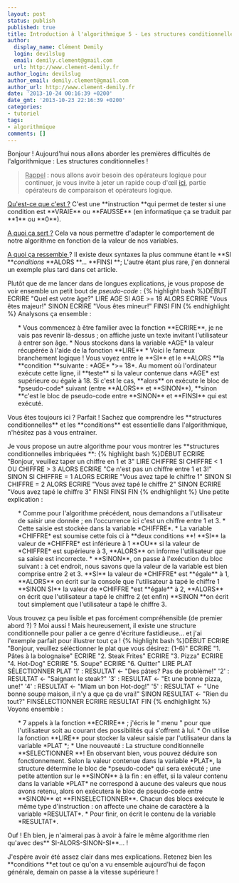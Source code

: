 ```yaml
---
layout: post
status: publish
published: true
title: Introduction à l'algorithmique 5 - Les structures conditionnelles
author:
  display_name: Clément Demily
  login: devilslug
  email: demily.clement@gmail.com
  url: http://www.clement-demily.fr
author_login: devilslug
author_email: demily.clement@gmail.com
author_url: http://www.clement-demily.fr
date: '2013-10-24 00:16:39 +0200'
date_gmt: '2013-10-23 22:16:39 +0200'
categories:
- tutoriel
tags:
- algorithmique
comments: []
---
```


Bonjour ! Aujourd'hui nous allons aborder les premières difficultés de l'algorithmique : Les structures conditionnelles !
<blockquote>
<span style="text-decoration: underline;">Rappel</span> : nous allons avoir besoin des opérateurs logique pour continuer, je vous invite à jeter un rapide coup d'&oelig;il <a title="Introduction à l'algorithmique 2 - Quelques notions-clé" href="{{ site.base_url }}/2013/10/21/introduction-a-lalgorithmique-2/">ici</a>, partie opérateurs de comparaison et opérateurs logique.</blockquote>
<span style="text-decoration: underline;">Qu'est-ce que c'est ?</span> C'est une **instruction **qui permet de tester si une condition est **VRAIE** ou **FAUSSE** (en informatique ça se traduit par **1** ou **0**).

<span style="text-decoration: underline;">A quoi ça sert ?</span> Cela va nous permettre d'adapter le comportement de notre algorithme en fonction de la valeur de nos variables.

<span style="text-decoration: underline;">A quoi ça ressemble </span>? Il existe deux syntaxes la plus commune étant le **SI ***conditions* **ALORS **&hellip; **FINSI **; L'autre étant plus rare, j'en donnerai un exemple plus tard dans cet article.

Plutôt que de me lancer dans de longues explications, je vous propose de voir ensemble un petit bout de *pseudo-code* :
{% highlight bash %}DÉBUT
    ECRIRE "Quel est votre âge?"
    LIRE AGE
    SI AGE >= 18 ALORS
        ECRIRE "Vous êtes majeur!"
    SINON
        ECRIRE "Vous êtes mineur!"
    FINSI
FIN
{% endhighlight %}
Analysons ça ensemble :
<ol>
 * Vous commencez à être familier avec la fonction **ECRIRE**, je ne vais pas revenir là-dessus ; on affiche juste un texte invitant l'utilisateur à entrer son âge.
 * Nous stockons dans la variable *AGE* la valeur récupérée à l'aide de la fonction **LIRE**
 * Voici le fameux branchement logique ! Vous voyez entre le **SI** et le **ALORS **la **condition **suivante : *AGE* *>= 18*. Au moment où l'ordinateur exécute cette ligne, il **teste** si la valeur contenue dans *AGE* est supérieure ou égale à 18. Si c'est le cas, **alors** on exécute le bloc de *pseudo-code* suivant (entre **ALORS** et **SINON**), **sinon **c'est le bloc de pseudo-code entre **SINON** et **FINSI** qui est exécuté.
</ol>
Vous êtes toujours ici ? Parfait ! Sachez que comprendre les **structures conditionnelles** et les **conditions** est essentielle dans l'algorithmique, n'hésitez pas à vous entrainer.

Je vous propose un autre algorithme pour vous montrer les **structures conditionnelles imbriquées **:
{% highlight bash %}DÉBUT
    ECRIRE "Bonjour, veuillez taper un chiffre en 1 et 3"
    LIRE CHIFFRE
    SI CHIFFRE < 1 OU CHIFFRE > 3 ALORS
        ECRIRE "Ce n'est pas un chiffre entre 1 et 3!"
    SINON
        SI CHIFFRE = 1 ALORS
            ECRIRE "Vous avez tapé le chiffre 1"
        SINON SI CHIFFRE = 2 ALORS
            ECRIRE "Vous avez tapé le chiffre 2"
        SINON
            ECRIRE "Vous avez tapé le chiffre 3"
        FINSI
    FINSI
FIN
{% endhighlight %}
Une petite explication :
<ol>
 * Comme pour l'algorithme précédent, nous demandons a l'utilisateur de saisir une donnée ; en l'occurrence ici c'est un chiffre entre 1 et 3.
 * Cette saisie est stockée dans la variable *CHIFFRE*.
 * La variable *CHIFFRE* est soumise cette fois ci à **deux conditions **! **SI** la valeur de *CHIFFRE* est inférieure à 1 **OU** si la valeur de *CHIFFRE* est supérieure à 3, **ALORS** on informe l'utilisateur que sa saisie est incorrecte.
 * **SINON**, on passe à l'exécution du bloc suivant : à cet endroit, nous savons que la valeur de la variable est bien comprise entre 2 et 3. **SI** la valeur de *CHIFFRE* est **égale** à 1, **ALORS** on écrit sur la console que l'utilisateur à tapé le chiffre 1 **SINON SI** la valeur de *CHIFFRE *est **égale** à 2, **ALORS** on écrit que l'utilisateur a tapé le chiffre 2 (et enfin) **SINON **on écrit tout simplement que l'utilisateur a tapé le chiffre 3.
</ol>
Vous trouvez ça peu lisible et pas forcément compréhensible (de premier abord ?) ? Moi aussi ! Mais heureusement, il existe une structure conditionnelle pour palier a ce genre d'écriture fastidieuse&hellip; et j'ai l'exemple parfait pour illustrer tout ça !
{% highlight bash %}DÉBUT
    ECRIRE "Bonjour, veuillez séléctionner le plat que vous désirez: (1-6)"
    ECRIRE "1. Pâtes à la bolognaise"
    ECRIRE "2. Steak Frites"
    ECRIRE "3. Pizza"
    ECRIRE "4. Hot-Dog"
    ECRIRE "5. Soupe"
    ECRIRE "6. Quitter"
    LIRE PLAT
    SÉLECTIONNER PLAT
        '1' : RESULTAT <- "Des pâtes? Pas de problème!"
        '2' : RESULTAT <- "Saignant le steak?"
        '3' : RESULTAT <- "Et une bonne pizza, une!"
        '4' : RESULTAT <- "Miam un bon Hot-dog!"
        '5' : RESULTAT <- "Une bonne soupe maison, il n'y a que ça de vrai!"
     SINON
        RESULTAT <- "Rien du tout?"
    FINSÉLECTIONNER
    ECRIRE RESULTAT
FIN
{% endhighlight %}
Voyons ensemble :
<ol>
 * 7 appels à la fonction **ECRIRE** ; j'écris le " menu " pour que l'utilisateur soit au courant des possibilités qui s'offrent à lui.
 * On utilise la fonction **LIRE** pour stocker la valeur saisie par l'utilisateur dans la variable *PLAT *;
 * Une nouveauté : La structure conditionnelle **SELECTIONNER **! En observant bien, vous pouvez déduire son fonctionnement. Selon la valeur contenue dans la variable *PLAT*, la structure détermine le bloc de *pseudo-code* qui sera exécuté ; une petite attention sur le **SINON** à la fin : en effet, si la valeur contenu dans la variable *PLAT* ne correspond à aucune des valeurs que nous avons retenu,  alors on exécutera le bloc de pseudo-code entre **SINON** et **FINSELECTIONNER**.  Chacun des blocs exécute le même type d'instruction : on affecte une chaine de caractère à la variable *RESULTAT*.
 * Pour finir, on écrit le contenu de la variable *RESULTAT*.
</ol>
Ouf ! Eh bien, je n'aimerai pas à avoir à faire le même algorithme rien qu'avec des** SI-ALORS-SINON-SI**&hellip; !

J'espère avoir été assez clair dans mes explications. Retenez bien les **conditions **et tout ce qu'on a vu ensemble aujourd'hui de façon générale, demain on passe à la vitesse supérieure !
